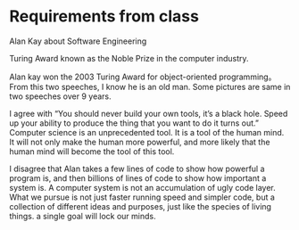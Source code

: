 # Requirements from class

Alan Kay about Software Engineering


Turing Award known as the Noble Prize in the computer industry.


Alan kay won the 2003 Turing Award for object-oriented programming。From this two speeches, I know he is an old man. Some pictures are same in two speeches over 9 years.


I agree with “You should never build your own tools, it’s a black hole. Speed up your ability to produce the thing that you want to do it turns out.” Computer science is an unprecedented tool. It is a tool of the human mind. It will not only make the human more powerful, and more likely that the human mind will become the tool of this tool.


I disagree that Alan takes a few lines of code to show how powerful a program is, and then billions of lines of code to show how important a system is. A computer system is not an accumulation of ugly code layer. What we pursue is not just faster running speed and simpler code, but a collection of different ideas and purposes, just like the species of living things. a single goal will lock our minds.

